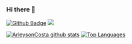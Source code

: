 ### Hi there 👋
[![Github Badge](https://img.shields.io/badge/-Github-000?style=flat-square&logo=Github&logoColor=white&link=https://github.com/nymalone)](https://github.com/ArleysonCosta)
![](https://komarev.com/ghpvc/?username=ArleysonCosta&color=blueviolet)
<!--
**ArleysonCosta/ArleysonCosta** is a ✨ _special_ ✨ repository because its `README.md` (this file) appears on your GitHub profile.

Here are some ideas to get you started:

- 🔭 I’m currently working on ...
- 🌱 I’m currently learning ...
- 👯 I’m looking to collaborate on ...
- 🤔 I’m looking for help with ...
- 💬 Ask me about ...
- 📫 How to reach me: ...
- 😄 Pronouns: ...
- ⚡ Fun fact: ...
-->
[![ArleysonCosta github stats](https://github-readme-stats.vercel.app/api?username=ArleysonCosta&show_icons=true&hide=issues&include_all_commits=true)](https://github.com/ArleysonCosta) [![Top Languages](https://github-readme-stats.vercel.app/api/top-langs/?username=ArleysonCosta&layout=compact)](https://github.com/ArleysonCosta)
